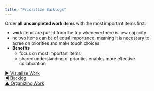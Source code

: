 ```yaml
---
title: "Prioritize Backlogs"
---
```



Order **all uncompleted work items** with the most important items first:

-   work items are pulled from the top whenever there is new capacity
-   no two items can be of equal importance, meaning it is necessary to agree on priorities and make tough choices
-   **Benefits**
    -   focus on most important items
    -   shared understanding of priorities enables more effective collaboration




[&#9654; Visualize Work](visualize-work.html)<br/>[&#9664; Backlog](backlog.html)<br/>[&#9650; Organizing Work](organizing-work.html)

